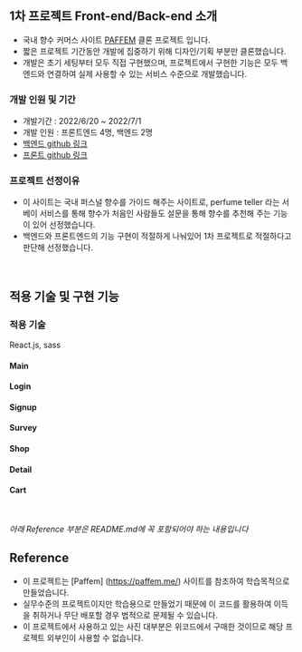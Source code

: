 ## 1차 프로젝트 Front-end/Back-end 소개

- 국내 향수 커머스 사이트 [PAFFEM](https://paffem.me/) 클론 프로젝트 입니다.
- 짧은 프로젝트 기간동안 개발에 집중하기 위해 디자인/기획 부분만 클론했습니다.
- 개발은 초기 세팅부터 모두 직접 구현했으며, 프로젝트에서 구현한 기능은 모두 백엔드와 연결하여 실제 사용할 수 있는 서비스 수준으로 개발했습니다.

### 개발 인원 및 기간

- 개발기간 : 2022/6/20 ~ 2022/7/1
- 개발 인원 : 프론트엔드 4명, 백엔드 2명
- [백엔드 github 링크](https://github.com/wecode-bootcamp-korea/34-1st-Nose-backend/pulls)
- [프론트 github 링크](https://github.com/wecode-bootcamp-korea/34-1st-Nose-frontend/pulls)

### 프로젝트 선정이유

- 이 사이트는 국내 퍼스널 향수를 가이드 해주는 사이트로, perfume teller 라는 서베이 서비스를 통해 향수가 처음인 사람들도 설문을 통해 향수를 추천해 주는 기능이 있어 선정했습니다.
- 백엔드와 프론트엔드의 기능 구현이 적절하게 나눠있어 1차 프로젝트로 적절하다고 판단해 선정했습니다.

<br>

## 적용 기술 및 구현 기능


### 적용 기술

React.js, sass



#### Main

#### Login

#### Signup

#### Survey

#### Shop

#### Detail

#### Cart
<br>

*아래 Reference 부분은 README.md에 꼭 포함되어야 하는 내용입니다*

## Reference

- 이 프로젝트는 [Paffem] (https://paffem.me/) 사이트를 참조하여 학습목적으로 만들었습니다.
- 실무수준의 프로젝트이지만 학습용으로 만들었기 때문에 이 코드를 활용하여 이득을 취하거나 무단 배포할 경우 법적으로 문제될 수 있습니다.
- 이 프로젝트에서 사용하고 있는 사진 대부분은 위코드에서 구매한 것이므로 해당 프로젝트 외부인이 사용할 수 없습니다.
